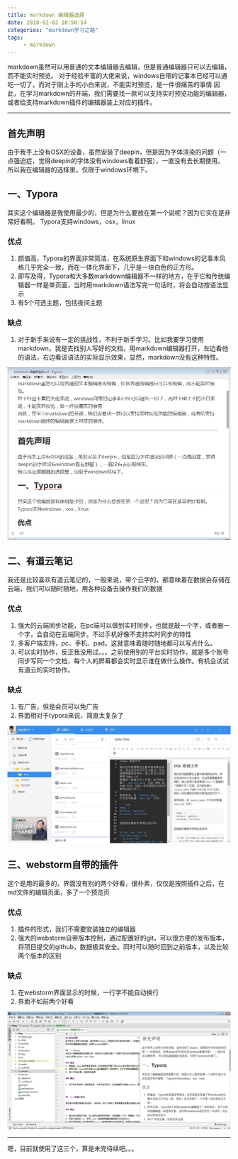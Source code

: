 ```yaml
---
title: markdown 编辑器选择
date: 2018-02-02 10:58:54
categories: "markdown学习之路"
tags:
     - markdown
---
```

markdown虽然可以用普通的文本编辑器去编辑，但是普通编辑器只可以去编辑，而不能实时预览。
对于经验丰富的大佬来说，windows自带的记事本已经可以通吃一切了，而对于刚上手的小白来说，不能实时预览，是一件很痛苦的事情
因此，在学习markdown的开端，我们需要找一款可以支持实时预览功能的编辑器，或者给支持markdown插件的编辑器装上对应的插件。

---
## 首先声明
由于我手上没有OSX的设备，虽然安装了deepin，但是因为字体渲染的问题（一点强迫症，觉得deepin的字体没有windows看着舒服），一直没有去长期使用。
所以我在编辑器的选择里，仅限于windows环境下。

## 一、Typora
其实这个编辑器是我使用最少的，但是为什么要放在第一个说呢？因为它实在是非常好看啊。
Typora支持windows，osx，linux

### 优点
1. 颜值高，Typora的界面非常简洁，在系统原生界面下和windows的记事本风格几乎完全一致，而在一体化界面下，几乎是一块白色的正方形。
2. 即写及得，Typora和大多数markdown编辑器不一样的地方，在于它和传统编辑器一样是单页面，当时用markdown语法写完一句话时，将会自动按语法显示
3. 有5个可选主题，包括夜间主题 

### 缺点

1. 对于新手来说有一定的挑战性，不利于新手学习。比如我要学习使用markdown，我是去找别人写好的文档，用markdown编辑器打开，左边看他的语法，右边看该语法的实际显示效果，显然，markdown没有这种特性。

![](https://github.com/hujintao0309/MarkDownPhotos/raw/master/%E6%88%AA%E5%9B%BE%E7%B1%BB/typora.JPG)

##  二、有道云笔记

我还是比较喜欢有道云笔记的，一般来说，带个云字的，都意味着在数据会存储在云端，我们可以随时随地，用各种设备去操作我们的数据

### 优点

1. 强大的云端同步功能，在pc端可以做到实时同步，也就是敲一个字，或者删一个字，会自动在云端同步。不过手机好像不支持实时同步的特性
2. 多客户端支持，pc、手机、pad。这就意味着随时随地都可以写点什么。
3. 可以实时协作，反正我没用过。。。之前使用别的平台实时协作，就是多个账号同步写同一个文档，每个人的屏幕都会实时显示谁在做什么操作。有机会试试有道云的实时协作。

### 缺点

1. 有广告，但是会员可以免广告
2. 界面相对于typora来说，简直太复杂了

![](https://github.com/hujintao0309/MarkDownPhotos/raw/master/%E6%88%AA%E5%9B%BE%E7%B1%BB/youdao.JPG)

## 三、webstorm自带的插件

这个是用的最多的，界面没有别的两个好看，很朴素，仅仅是按照插件之后，在md文件的编辑页面，多了一个预览页

### 优点

1. 插件的形式，我们不需要安装独立的编辑器
2. 强大的webstorm自带版本控制，通过配置好的git，可以很方便的发布版本，将项目提交的github，数据极其安全。同时可以随时回到之前版本，以及比较两个版本的区别

### 缺点

1. 在webstorm界面显示的时候，一行字不能自动换行
2. 界面不如前两个好看

![](https://github.com/hujintao0309/MarkDownPhotos/raw/master/%E6%88%AA%E5%9B%BE%E7%B1%BB/webstrom.JPG)

---

嗯，目前就使用了这三个，算是未完待续吧。。。